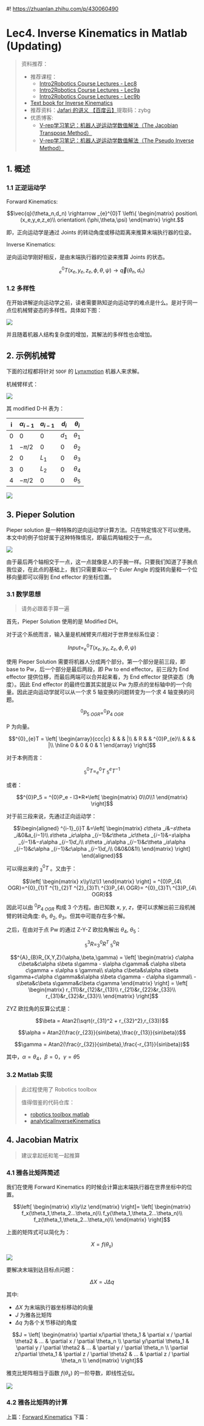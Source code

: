 #! https://zhuanlan.zhihu.com/p/430060490
# Lec4. Inverse Kinematics in Matlab (Updating)


> 资料推荐：
> - 推荐课程：
>   - [Intro2Robotics Course Lectures - Lec8](https://www.youtube.com/watch?v=TPjclVs4RIY&list=PLYZT24lofrjXcuu1iBNWu-NprW2wZD3zu&index=18&ab_channel=AaronBecker)
>   - [Intro2Robotics Course Lectures - Lec9a](https://www.youtube.com/watch?v=9HfcMkfLh6k&list=PLYZT24lofrjXcuu1iBNWu-NprW2wZD3zu&index=19&ab_channel=AaronBecker)
>   - [Intro2Robotics Course Lectures - Lec9b](https://www.youtube.com/watch?v=vUwd-PHuYfQ&list=PLYZT24lofrjXcuu1iBNWu-NprW2wZD3zu&index=20&ab_channel=AaronBecker)
> - [Text book for Inverse Kinematics](http://motion.pratt.duke.edu/RoboticSystems/InverseKinematics.html)
> - 推荐资料：[Jafari 的讲义 【百度云】](链接：https://pan.baidu.com/s/1bEuDzKkVnRlyPHvSoTIgWw)提取码：zybg  
> - 优质博客: 
>   - [V-rep学习笔记：机器人逆运动学数值解法（The Jacobian Transpose Method）](https://www.cnblogs.com/21207-iHome/p/5943167.html)
>   - [V-rep学习笔记：机器人逆运动学数值解法（The Pseudo Inverse Method）](https://www.cnblogs.com/21207-iHome/p/5944484.html)

## 1. 概述

### 1.1 正逆运动学

Forward Kinematics:

$$\vec{q}(\theta_n,d_n) \rightarrow _{e}^{0}T
\left\{
    \begin{matrix}
        position\ (x_e,y_e,z_e)\\
        orientation\ (\phi,\theta,\psi)
    \end{matrix}
\right.$$

即，正向运动学是通过 Joints 的转动角度或移动距离来推算末端执行器的位姿。

Inverse Kinematics:

逆向运动学刚好相反，是由末端执行器的位姿来推算 Joints 的状态。

$$ _{e}^{0}T(x_e,y_e,z_e,\phi,\theta,\psi)
\rightarrow \vec{q}(\theta_n,d_n)$$
### 1.2 多样性

在开始讲解逆向运动学之前，读者需要熟知逆向运动学的难点是什么。是对于同一点位机械臂姿态的多样性。具体如下图：

![ ](./pics/1.png)

并且随着机器人结构复杂度的增加，其解法的多样性也会增加。
## 2. 示例机械臂

下面的过程都将针对 `5DOF` 的 [Lynxmotion](https://www.robotshop.com/uk/lynxmotion-lss-5-dof-robotic-arm-kit.html?gclid=Cj0KCQjw5oiMBhDtARIsAJi0qk0aTqjh3t4ptAucFN1ATS-QMKLovu6-3nUB6hULnJHMPMif0c3q9VsaAtb4EALw_wcB) 机器人来求解。

机械臂样式：

![ ](./pics/example_robot.png)

其 modified D-H 表为：

|i  |$\alpha_{i-1}$|$a_{i-1}$|$d_i$|$\theta_i$|
|-  |-             |-        |-    |-         |
|0  |0             |0        |$d_1$|$\theta_1$|
|1  |$-\pi /2$     |0        |0    |$\theta_2$|
|2  |0             |$L_1$    |0    |$\theta_3$|
|3  |0             |$L_2$    |0    |$\theta_4$|
|4  |$-\pi /2$     |0        |0    |$\theta_5$|

![ ](pics/DH.png)


## 3. Pieper Solution

Pieper solution 是一种特殊的逆向运动学计算方法。只在特定情况下可以使用。本文中的例子恰好属于这种特殊情况，即最后两轴相交于一点。

![ ](pics/joint-point.png)

由于最后两个轴相交于一点，这一点就像是人的手腕一样。只要我们知道了手腕点我位姿，在此点的基础上，我们只需要乘以一个 Euler Angle 的旋转向量和一个位移向量即可以得到 End effector 的坐标位置。

### 3.1 数学思想

> 请务必跟着手算一遍

首先，Pieper Solution 使用的是 Modified DH。

对于这个系统而言，输入量是机械臂夹爪相对于世界坐标系位姿：

$$Input = _{e}^{0}T(x_e,y_e,z_e,\phi,\theta,\psi)$$

使用 Pieper Solution 需要将机器人分成两个部分。第一个部分是前三段，即 base to Pw，后一个部分是最后两段，即 Pw to end effector。前三段为 End effector 提供位移，而最后两端可以合并起来看，为 End effector 提供姿态（角度）。因此 End effector 的最终位置其实就是以 Pw 为原点的坐标轴中的一个向量。因此逆向运动学就可以从一个求 5 轴变换的问题转变为一个求 4 轴变换的问题。

$$^{0}P_{5\ OGR}= ^{0}P_{4\ OGR}$$

P 为向量。

$$^{0}_{e}T = 
\left[
\begin{array}{ccc|c}
     &   &  &  |\\
     & R &  &  ^{0}P_{e}\\
     &   &  &  |\\
    \hline
    0 & 0 & 0 & 1
  \end{array}
\right]$$

对于本例而言：

$$^{0}_{5}T = ^{0}_{e}T\ ^{e}_{5}T^{-1}$$

或者：

$$^{0}P_5 = ^{0}P_e - l3*R*\left[
    \begin{matrix}
        0\\0\\1
    \end{matrix}
\right]$$


对于前三段来说，先通过正向运动学：

$$\begin{aligned}
    ^{i-1}_{i}T &=\left[
            \begin{matrix}
                    𝑐\theta _𝑖&−𝑠\theta _𝑖&0&𝑎_{𝑖−1}\\
                    𝑠\theta _𝑖𝑐\alpha _{𝑖−1}&𝑐\theta _𝑖𝑐\theta _{𝑖−1}&−𝑠\alpha _{𝑖−1}&−𝑠\alpha _{𝑖−1}𝑑_𝑖\\
                    𝑠\theta _𝑖𝑠\alpha _{𝑖−1}&𝑐\theta _𝑖𝑠\alpha _{𝑖−1}&𝑐\alpha _{𝑖−1}&𝑐\alpha _{𝑖−1}𝑑_𝑖\\
                    0&0&0&1\\
            \end{matrix}
                \right]
\end{aligned}$$

可以得出来的 $^{0}_{3}T$ 。又由于：

$$\left[
    \begin{matrix}
        x\\y\\z\\1
    \end{matrix}
\right] = 
^{0}P_{4\ OGR}=^{0}_{1}T ^{1}_{2}T ^{2}_{3}T\  ^{3}P_{4\ OGR}= ^{0}_{3}T\ ^{3}P_{4\ OGR}$$



因此可以由 $^{0}P_{4\ OGR}$ 构成 3 个方程。由已知数 $x$, $y$, $z$，便可以求解出前三段机械臂的转动角度: $\theta_1$, $\theta_2$, $\theta_3$。但其中可能存在多个解。

之后，在由对于点 Pw 的通过 Z-Y-Z 欧拉角解出 $\theta_4$, $\theta_5$：

$$^{3}_{5}R = ^{0}_{3}R^{T}\  ^{0}_{5}R$$

$$^{A}_{B}R_{X,Y,Z}(\alpha,\beta,\gamma) = 
\left[
    \begin{matrix}
    c\alpha c\beta&c\alpha s\beta s\gamma - s\alpha c\gamma&
    c\alpha s\beta c\gamma + s\alpha s \gamma\\
    s\alpha c\beta&s\alpha s\beta s\gamma+c\alpha c\gamma&s\alpha s\beta c\gamma - c\alpha s\gamma\\
    -s\beta&c\beta s\gamma&c\beta c\gamma
    \end{matrix}
\right] = 
\left[
    \begin{matrix}
    r_{11}&r_{12}&r_{13}\\
    r_{21}&r_{22}&r_{33}\\
    r_{31}&r_{32}&r_{33}\\
    \end{matrix}
\right]$$

ZYZ 欧拉角的反算公式是：

$$\beta = Atan2(\sqrt{r_{31}^2 + r_{32}^2},r_{33})$$

$$\alpha = Atan2(\frac{r_{23}}{sin\beta},\frac{r_{13}}{sin\beta})$$

$$\gamma = Atan2(\frac{r_{32}}{sin\beta},\frac{-r_{31}}{sin\beta})$$

其中，$\alpha=\theta_4$，$\beta=0$，$\gamma=\theta5$

### 3.2 Matlab 实现

> 此过程使用了 Robotics toolbox
> 
> 值得借鉴的代码仓库：
>  - [robotics toolbox matlab](https://github.com/petercorke/robotics-toolbox-matlab/blob/master/%40SerialLink)
>  - [analyticalInverseKinematics](https://uk.mathworks.com/help/robotics/ref/analyticalinversekinematics.html)


## 4. Jacobian Matrix 

> 建议拿起纸和笔一起推算

### 4.1 雅各比矩阵简述

我们在使用 Forward Kinematics 的时候会计算出末端执行器在世界坐标中的位置。

$$\left[
    \begin{matrix}
        x\\y\\z
    \end{matrix}
\right]=
\left[
    \begin{matrix}
        f_x(\theta_1,\theta_2...\theta_n)\\
        f_y(\theta_1,\theta_2...\theta_n)\\
        f_z(\theta_1,\theta_2...\theta_n)\\
    \end{matrix}
\right]$$

上面的矩阵式可以简化为：

$$X = f(\theta_s)$$

![ ](./pics/Jacobian.png)

要解决末端到达目标点问题：

$$\Delta X = J\Delta q$$

其中:
- $\Delta X$ 为末端执行器坐标移动的向量
- $J$ 为雅各比矩阵
- $\Delta q$ 为各个关节移动的角度

$$J = 
\left[
    \begin{matrix}
        \partial x/\partial \theta_1 & \partial x / \partial \theta2 & ... & \partial x / \partial \theta_n \\
        \partial y/\partial \theta_1 & \partial y / \partial \theta2 & ... & \partial y / \partial \theta_n \\
        \partial z/\partial \theta_1 & \partial z / \partial \theta2 & ... & \partial z / \partial \theta_n \\
    \end{matrix}
\right]$$

雅克比矩阵相当于函数 $f(\theta_s)$ 的一阶导数，即线性近似。

![ ](./pics/J.png)

### 4.2 雅各比矩阵的计算


上篇：[Forward Kinematics](https://zhuanlan.zhihu.com/p/426994048)
下篇：[]()